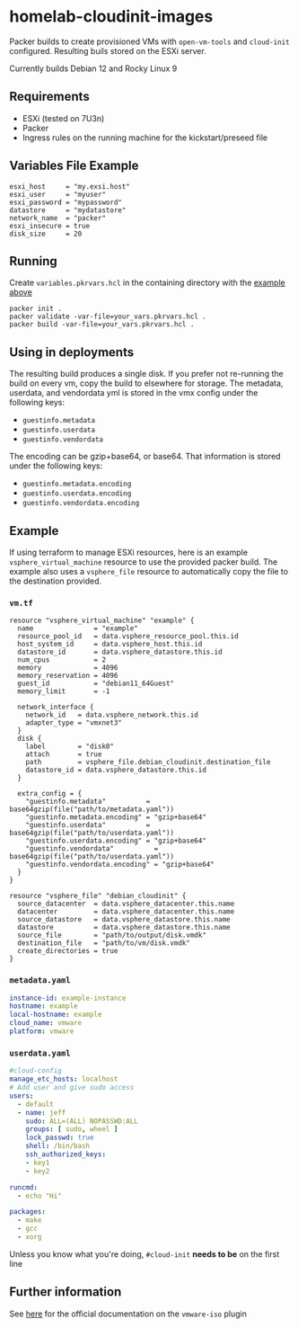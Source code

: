 # homelab-cloudinit-images
Packer builds to create provisioned VMs with `open-vm-tools` and `cloud-init` configured. Resulting buils stored on the ESXi server.

Currently builds Debian 12 and Rocky Linux 9

## Requirements
- ESXi (tested on 7U3n)
- Packer
- Ingress rules on the running machine for the kickstart/preseed file

## Variables File Example
``` hcl
esxi_host     = "my.exsi.host"
esxi_user     = "myuser"
esxi_password = "mypassword"
datastore     = "mydatastore"
network_name  = "packer"
esxi_insecure = true
disk_size     = 20
```


## Running
Create `variables.pkrvars.hcl` in the containing directory with the [example above](#variables-file-example)
``` shell
packer init .
packer validate -var-file=your_vars.pkrvars.hcl .
packer build -var-file=your_vars.pkrvars.hcl .
```

## Using in deployments
The resulting build produces a single disk. If you prefer not re-running the build on every vm, copy the build to elsewhere for storage.
The metadata, userdata, and vendordata yml is stored in the vmx config under the following keys:
- `guestinfo.metadata`
- `guestinfo.userdata`
- `guestinfo.vendordata`

The encoding can be gzip+base64, or base64. That information is stored under the following keys:
- `guestinfo.metadata.encoding`
- `guestinfo.userdata.encoding`
- `guestinfo.vendordata.encoding`

## Example
If using terraform to manage ESXi resources, here is an example `vsphere_virtual_machine` resource to use the provided packer build. The example also uses a `vsphere_file` resource to automatically copy the file to the destination provided.

### `vm.tf`
```hcl2
resource "vsphere_virtual_machine" "example" {
  name               = "example"
  resource_pool_id   = data.vsphere_resource_pool.this.id
  host_system_id     = data.vsphere_host.this.id
  datastore_id       = data.vsphere_datastore.this.id
  num_cpus           = 2
  memory             = 4096
  memory_reservation = 4096
  guest_id           = "debian11_64Guest"
  memory_limit       = -1

  network_interface {
    network_id   = data.vsphere_network.this.id
    adapter_type = "vmxnet3"
  }
  disk {
    label        = "disk0"
    attach       = true
    path         = vsphere_file.debian_cloudinit.destination_file
    datastore_id = data.vsphere_datastore.this.id
  }

  extra_config = {
    "guestinfo.metadata"          = base64gzip(file("path/to/metadata.yaml"))
    "guestinfo.metadata.encoding" = "gzip+base64"
    "guestinfo.userdata"          = base64gzip(file("path/to/userdata.yaml"))
    "guestinfo.userdata.encoding" = "gzip+base64"
    "guestinfo.vendordata"          = base64gzip(file("path/to/userdata.yaml"))
    "guestinfo.vendordata.encoding" = "gzip+base64"
  }
}

resource "vsphere_file" "debian_cloudinit" {
  source_datacenter  = data.vsphere_datacenter.this.name
  datacenter         = data.vsphere_datacenter.this.name
  source_datastore   = data.vsphere_datastore.this.name
  datastore          = data.vsphere_datastore.this.name
  source_file        = "path/to/output/disk.vmdk"
  destination_file   = "path/to/vm/disk.vmdk"
  create_directories = true
}

```

### `metadata.yaml`
```yaml
instance-id: example-instance
hostname: example
local-hostname: example
cloud_name: vmware
platform: vmware
```

### `userdata.yaml`
```yaml
#cloud-config
manage_etc_hosts: localhost
# Add user and give sudo access
users:
  - default
  - name: jeff
    sudo: ALL=(ALL) NOPASSWD:ALL
    groups: [ sudo, wheel ]
    lock_passwd: true
    shell: /bin/bash
    ssh_authorized_keys:
    - key1
    - key2

runcmd:
  - echo "Hi"

packages:
  - make
  - gcc
  - xorg
```
Unless you know what you're doing, `#cloud-init` **needs to be** on the first line 

## Further information
See [here](https://developer.hashicorp.com/packer/plugins/builders/vmware/iso#vmware-builder-from-iso) for the official documentation on the `vmware-iso` plugin